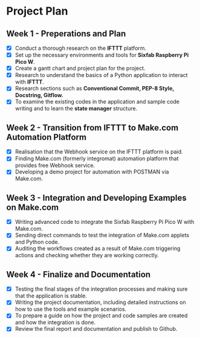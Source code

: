 # Project Plan 

## Week 1 - Preperations and Plan

- [x] Conduct a thorough research on the **IFTTT** platform.
- [x] Set up the necessary environments and tools for **Sixfab Raspberry Pi Pico W**.
- [x] Create a gantt chart and project plan for the project.
- [x] Research to understand the basics of a Python application to interact with **IFTTT**. 
- [x] Research sections such as **Conventional Commit, PEP-8 Style, Docstring, Gitflow.**
- [x] To examine the existing codes in the application and sample code writing and to learn the **state manager** structure.

## Week 2 - Transition from IFTTT to Make.com Automation Platform

- [x] Realisation that the Webhook service on the IFTTT platform is paid.
- [x] Finding Make.com (formerly integromat) automation platform that provides free Webhook service. 
- [x] Developing a demo project for automation with POSTMAN via Make.com.

## Week 3 - Integration and Developing Examples on Make.com

- [x] Writing advanced code to integrate the Sixfab Raspberry Pi Pico W with Make.com.
- [x] Sending direct commands to test the integration of Make.com applets and Python code.
- [x] Auditing the workflows created as a result of Make.com triggering actions and checking whether they are working correctly.

## Week 4 - Finalize and Documentation

- [x] Testing the final stages of the integration processes and making sure that the application is stable.
- [x] Writing the project documentation, including detailed instructions on how to use the tools and example scenarios.
- [x] To prepare a guide on how the project and code samples are created and how the integration is done.
- [x] Review the final report and documentation and publish to Github. 
